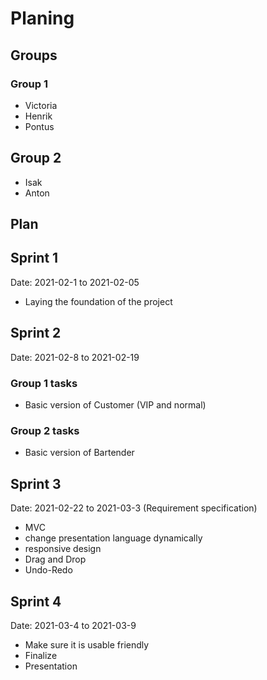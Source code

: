 # Planing

## Groups

### Group 1

- Victoria
- Henrik
- Pontus

## Group 2

- Isak
- Anton

## Plan

## Sprint 1

Date: 2021-02-1 to 2021-02-05

- Laying the foundation of the project

## Sprint 2

Date: 2021-02-8 to 2021-02-19

### Group 1 tasks

- Basic version of Customer (VIP and normal)

### Group 2 tasks

- Basic version of Bartender

## Sprint 3

Date: 2021-02-22 to 2021-03-3
(Requirement specification)
- MVC
- change presentation language dynamically
- responsive design
- Drag and Drop
- Undo-Redo

## Sprint 4

Date: 2021-03-4 to 2021-03-9

- Make sure it is usable friendly
- Finalize
- Presentation 
